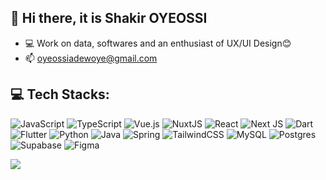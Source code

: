 ## 👋 Hi there, it is Shakir OYEOSSI
- 💻 Work on data, softwares and an enthusiast of UX/UI Design😊
- 📫 oyeossiadewoye@gmail.com


<!-- [![LinkedIn](https://img.shields.io/badge/LinkedIn-%230077B5.svg?logo=linkedin&logoColor=white)](https://linkedin.com/in/shakiroye) [![Twitter](https://img.shields.io/badge/Twitter-%231DA1F2.svg?logo=Twitter&logoColor=white)](https://twitter.com/shakiroye)  -->

## 💻 Tech Stacks:
![JavaScript](https://img.shields.io/badge/javascript-%23323330.svg?style=for-the-badge&logo=javascript&logoColor=%23F7DF1E) ![TypeScript](https://img.shields.io/badge/typescript-%23007ACC.svg?style=for-the-badge&logo=typescript&logoColor=white) ![Vue.js](https://img.shields.io/badge/vuejs-%2335495e.svg?style=for-the-badge&logo=vuedotjs&logoColor=%234FC08D) ![NuxtJS](https://img.shields.io/badge/Nuxt-black?style=for-the-badge&logo=nuxt.js&logoColor=white) ![React](https://img.shields.io/badge/react-%2320232a.svg?style=for-the-badge&logo=react&logoColor=%2361DAFB) ![Next JS](https://img.shields.io/badge/Next-black?style=for-the-badge&logo=next.js&logoColor=white) ![Dart](https://img.shields.io/badge/dart-%230175C2.svg?style=for-the-badge&logo=dart&logoColor=white) ![Flutter](https://img.shields.io/badge/Flutter-%2302569B.svg?style=for-the-badge&logo=Flutter&logoColor=white) ![Python](https://img.shields.io/badge/python-3670A0?style=for-the-badge&logo=python&logoColor=ffdd54) ![Java](https://img.shields.io/badge/java-%23ED8B00.svg?style=for-the-badge&logo=java&logoColor=white) ![Spring](https://img.shields.io/badge/spring-%236DB33F.svg?style=for-the-badge&logo=spring&logoColor=white) ![TailwindCSS](https://img.shields.io/badge/tailwindcss-%2338B2AC.svg?style=for-the-badge&logo=tailwind-css&logoColor=white) ![MySQL](https://img.shields.io/badge/mysql-%2300f.svg?style=for-the-badge&logo=mysql&logoColor=white) ![Postgres](https://img.shields.io/badge/postgres-%23316192.svg?style=for-the-badge&logo=postgresql&logoColor=white) 	![Supabase](https://img.shields.io/badge/Supabase-3ECF8E?style=for-the-badge&logo=supabase&logoColor=white) 	![Figma](https://img.shields.io/badge/figma-%23F24E1E.svg?style=for-the-badge&logo=figma&logoColor=white)

<!-- ![](https://github-readme-stats.vercel.app/api/top-langs/?username=shakiroye&theme=vue-dark&hide_border=true&include_all_commits=true&count_private=true&layout=compact)<br/> -->
<!-- ![](https://github-readme-stats.vercel.app/api?username=shakiroye&theme=vue-dark&hide_border=true&include_all_commits=true&count_private=true) -->
![](https://github-readme-streak-stats.herokuapp.com/?user=shakiroye&theme=vue-dark&hide_border=true)<br/>
